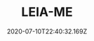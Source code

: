 ---
title: LEIA-ME
date: "2020-07-10T22:40:32.169Z"
template: "post"
draft: false
slug: "/posts/leia-me/"
category: "Agile"
lang: "pt"
tags:
  - "Agile"
  - "Scrum"
description: "This article describes how I manage and use the team velocity in the scope planning decisions"
---